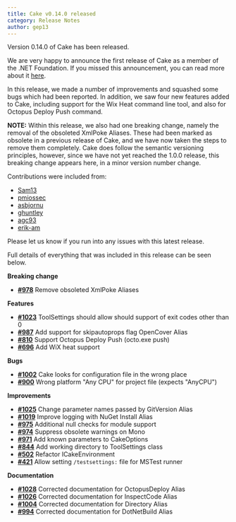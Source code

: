 ```yaml
---
title: Cake v0.14.0 released
category: Release Notes
author: gep13
---
```


Version 0.14.0 of Cake has been released.

We are very happy to announce the first release of Cake as a member of the .NET Foundation.  If you missed this announcement, you can read more about it [here](https://cakebuild.net/blog/2016/06/cake-joins-dotnetfoundation).

In this release, we made a number of improvements and squashed some bugs which had been reported.  In addition, we saw four new features added to Cake, including support for the Wix Heat command line tool, and also for Octopus Deploy Push command.

**NOTE:** Within this release, we also had one breaking change, namely the removal of the obsoleted XmlPoke Aliases.  These had been marked as obsolete in a previous release of Cake, and we have now taken the steps to remove them completely.  Cake does follow the semantic versioning principles, however, since we have not yet reached the 1.0.0 release, this breaking change appears here, in a minor version number change.

Contributions were included from:

- [Sam13](https://github.com/Sam13)
- [pmiossec](https://github.com/pmiossec)
- [asbjornu](https://github.com/asbjornu)
- [ghuntley](https://github.com/ghuntley)
- [agc93](https://github.com/agc93)
- [erik-am](https://github.com/erik-am)

Please let us know if you run into any issues with this latest release.

Full details of everything that was included in this release can be seen below.

<!--excerpt-->

__Breaking change__

- [__#978__](https://github.com/cake-build/cake/issues/978) Remove obsoleted XmlPoke Aliases

__Features__

- [__#1023__](https://github.com/cake-build/cake/issues/1023) ToolSettings should allow should support of exit codes other than 0
- [__#987__](https://github.com/cake-build/cake/issues/987) Add support for skipautoprops flag OpenCover Alias
- [__#810__](https://github.com/cake-build/cake/issues/810) Support Octopus Deploy Push (octo.exe push)
- [__#696__](https://github.com/cake-build/cake/issues/696) Add WiX heat support

__Bugs__

- [__#1002__](https://github.com/cake-build/cake/issues/1002) Cake looks for configuration file in the wrong place
- [__#900__](https://github.com/cake-build/cake/issues/900) Wrong platform "Any CPU" for project file (expects "AnyCPU")

__Improvements__

- [__#1025__](https://github.com/cake-build/cake/issues/1025) Change parameter names passed by GitVersion Alias
- [__#1019__](https://github.com/cake-build/cake/issues/1019) Improve logging with NuGet Install Alias
- [__#975__](https://github.com/cake-build/cake/issues/975) Additional null checks for module support
- [__#974__](https://github.com/cake-build/cake/issues/974) Suppress obsolete warnings on Mono
- [__#971__](https://github.com/cake-build/cake/issues/971) Add known parameters to CakeOptions
- [__#844__](https://github.com/cake-build/cake/issues/844) Add working directory to ToolSettings class
- [__#502__](https://github.com/cake-build/cake/issues/502) Refactor ICakeEnvironment
- [__#421__](https://github.com/cake-build/cake/issues/421) Allow setting `/testsettings:` file for MSTest runner

__Documentation__

- [__#1028__](https://github.com/cake-build/cake/pull/1028) Corrected documentation for OctopusDeploy Alias
- [__#1026__](https://github.com/cake-build/cake/pull/1026) Corrected documentation for InspectCode Alias
- [__#1004__](https://github.com/cake-build/cake/pull/1004) Corrected documentation for Directory Alias
- [__#994__](https://github.com/cake-build/cake/pull/994) Corrected documentation for DotNetBuild Alias